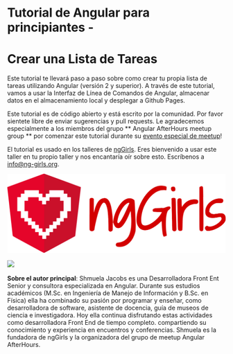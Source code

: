 # Tutorial de Angular para principiantes -

# Crear una Lista de Tareas

Este tutorial te llevará paso a paso sobre como crear tu propia lista de tareas utilizando Angular \(versión 2 y superior\). A través de este tutorial, vamos a usar la Interfaz de Línea de Comandos de Angular, almacenar datos en el almacenamiento local y desplegar a Github Pages.

Este tutorial es de código abierto y está escrito por la comunidad. Por favor sientete libre de enviar sugerencias y pull requests. Le agradecemos especialmente a los miembros del grupo ** Angular AfterHours meetup group ** por comenzar este tutorial durante su [evento especial de meetup](http://www.meetup.com/Angular-AfterHours/events/235151422/)!

El tutorial es usado en los talleres de [ngGirls](http://ng-girls.org). Eres bienvenido a usar este taller en tu propio taller y nos encantaría oír sobre esto. Escríbenos a [info@ng-girls.org](/mailto:info@ng-girls.org).

![](/assets/ngGirls-banner-transparent.png)

![](/assets/slogen.png)

**Sobre el autor principal**: Shmuela Jacobs es una Desarrolladora Front Ent Senior y consultora especializada en Angular. Durante sus estudios académicos \(M.Sc. en Ingeniería de Manejo de Información y B.Sc. en Física) ella ha combinado su pasión por programar y enseñar, como desarrolladora de software, asistente de docencia, guía de museos de ciencia e investigadora. Hoy ella continua disfrutando estas actividades como desarrolladora Front End de tiempo completo. compartiendo su conocimiento y experiencia en encuentros y conferencias. Shmuela es la fundadora de ngGirls y la organizadora del grupo de meetup Angular AfterHours.
